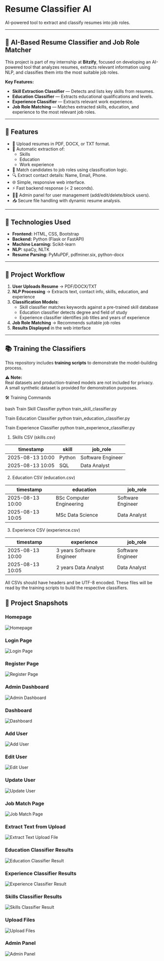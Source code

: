 # Resume Classifier AI

AI-powered tool to extract and classify resumes into job roles.

---

## 🧠 AI-Based Resume Classifier and Job Role Matcher

This project is part of my internship at **Bitzify**, focused on developing an AI-powered tool that analyzes resumes, extracts relevant information using NLP, and classifies them into the most suitable job roles.

**Key Features:**
- **Skill Extraction Classifier** — Detects and lists key skills from resumes.
- **Education Classifier** — Extracts educational qualifications and levels.
- **Experience Classifier** — Extracts relevant work experience.
- **Job Role Matching** — Matches extracted skills, education, and experience to the most relevant job roles.

---

## 🚀 Features

- 📄 Upload resumes in PDF, DOCX, or TXT format.
- 🧠 Automatic extraction of:
  - Skills
  - Education
  - Work experience
- 🎯 Match candidates to job roles using classification logic.
- 🔍 Extract contact details: Name, Email, Phone.
- 🌐 Simple, responsive web interface.
- ⚡ Fast backend response (< 2 seconds).
- 👨‍💼 Admin panel for user management (add/edit/delete/block users).
- 📥 Secure file handling with dynamic resume analysis.

---

## 🧠 Technologies Used

- **Frontend:** HTML, CSS, Bootstrap
- **Backend:** Python (Flask or FastAPI)
- **Machine Learning:** Scikit-learn
- **NLP:** spaCy, NLTK
- **Resume Parsing:** PyMuPDF, pdfminer.six, python-docx

---

## 📌 Project Workflow

1. **User Uploads Resume** → PDF/DOCX/TXT
2. **NLP Processing** → Extracts text, contact info, skills, education, and experience
3. **Classification Models**:
   - Skill classifier matches keywords against a pre-trained skill database
   - Education classifier detects degree and field of study
   - Experience classifier identifies job titles and years of experience
4. **Job Role Matching** → Recommends suitable job roles
5. **Results Displayed** in the web interface

---

## 📚 Training the Classifiers

This repository includes **training scripts** to demonstrate the model-building process.

⚠️ **Note:**  
Real datasets and production-trained models are not included for privacy.  
A small synthetic dataset is provided for demonstration purposes.

🛠️ Training Commands

bash
Train Skill Classifier
python train_skill_classifier.py

Train Education Classifier
python train_education_classifier.py

Train Experience Classifier
python train_experience_classifier.py

1. Skills CSV (skills.csv)

| timestamp        | skill  | job\_role         |
| ---------------- | ------ | ----------------- |
| 2025-08-13 10:00 | Python | Software Engineer |
| 2025-08-13 10:05 | SQL    | Data Analyst      |

2. Education CSV (education.csv)

| timestamp        | education                | job\_role         |
| ---------------- | ------------------------ | ----------------- |
| 2025-08-13 10:00 | BSc Computer Engineering | Software Engineer |
| 2025-08-13 10:05 | MSc Data Science         | Data Analyst      |

3. Experience CSV (experience.csv)

| timestamp        | experience                | job\_role         |
| ---------------- | ------------------------- | ----------------- |
| 2025-08-13 10:00 | 3 years Software Engineer | Software Engineer |
| 2025-08-13 10:05 | 2 years Data Analyst      | Data Analyst      |

All CSVs should have headers and be UTF-8 encoded. These files will be read by the training scripts to build the respective classifiers.

## 📸 Project Snapshots

### Homepage
![Homepage](snapshots/homepage.jpeg)

### Login Page
![Login Page](snapshots/login.jpeg)

### Register Page
![Register Page](snapshots/register.jpeg)

### Admin Dashboard
![Admin Dashboard](snapshots/admin_dashboard.jpeg)

### Dashboard
![Dashboard](snapshots/dashborad.jpeg)

### Add User
![Add User](snapshots/add_user.jpeg)

### Edit User
![Edit User](snapshots/edit_user.jpeg)

### Update User
![Update User](snapshots/update_user.jpeg)

### Job Match Page
![Job Match Page](snapshots/job_match_page.jpeg)

### Extract Text from Upload
![Extract Text Upload File](snapshots/extract_text_upload_file.jpeg)

### Education Classifier Results
![Education Classifier Result](snapshots/education_classier_result.jpeg)

### Experience Classifier Results
![Experience Classifier Result](snapshots/experience_classifier_results.jpeg)

### Skills Classifier Results
![Skills Classifier Result](snapshots/skills_classifier_result.jpeg)

### Upload Files
![Upload Files](snapshots/uploadFiles.jpeg)

### Admin Panel
![Admin Panel](snapshots/admin_panel.jpeg)

